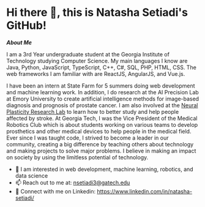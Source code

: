 # Hi there 👋, this is Natasha Setiadi's GitHub!

***About Me***

I am a 3rd Year undergraduate student at the Georgia Institute of Technology studying Computer Science. My main languages I know are Java, Python, JavaScript, TypeScript, C++, C#, SQL, PHP, HTML, CSS. The web frameworks I am familiar with are ReactJS, AngularJS, and Vue.js. 

I have been an intern at State Farm for 5 summers doing web development and machine learning work. In addition, I do research at the AI Precision Lab at Emory University to create artificial intelligence methods for image-based diagnosis and prognosis of prostate cancer. I am also involved at the <a href="https://github.com/npresearchlab">Neural Plasticity Research Lab</a> to learn how to better study and help people affected by stroke. At Georgia Tech, I was the Vice President of the Medical Robotics Club which is about students working on various teams to develop prosthetics and other medical devices to help people in the medical field. Ever since I was taught code, I strived to become a leader in our community, creating a big difference by teaching others about technology and making projects to solve major problems. I believe in making an impact on society by using the limitless potential of technology.
- 🤖 I am interested in web development, machine learning, robotics, and data science
- 📫 Reach out to me at: <a href="nsetiadi3@gatech.edu">nsetiadi3@gatech.edu</a>
- 🙌 Connect with me on Linkedin: https://www.linkedin.com/in/natasha-setiadi/



